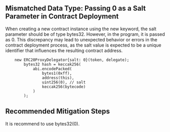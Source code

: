 ## Mismatched Data Type: Passing 0 as a Salt Parameter in Contract Deployment

When creating a new contract instance using the new keyword, the salt parameter should be of type bytes32. However, in the program, it is passed as 0. This discrepancy may lead to unexpected behavior or errors in the contract deployment process, as the salt value is expected to be a unique identifier that influences the resulting contract address.
```solidity
    new ERC20ProxyDelegator{salt: 0}(token, delegate);
        bytes32 hash = keccak256(
            abi.encodePacked(
                bytes1(0xff),
                address(this),
                uint256(0), // salt
                keccak256(bytecode)
            )
        );    

```
## Recommended Mitigation Steps
It is recommend to use bytes32(0).